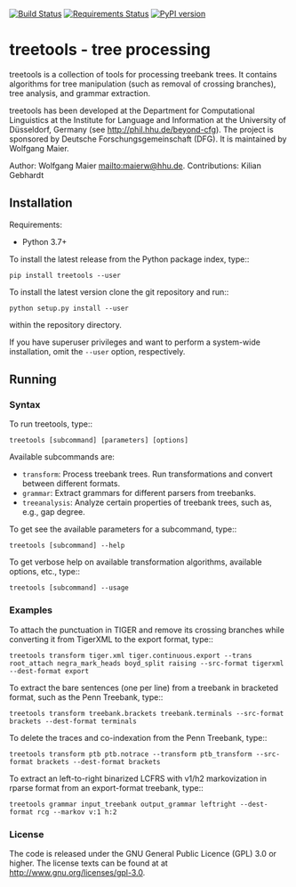 [![Build Status](https://travis-ci.org/wmaier/treetools.svg?branch=master)](https://travis-ci.org/wmaier/treetools) 
[![Requirements Status](https://requires.io/github/wmaier/treetools/requirements.svg?branch=master)](https://requires.io/github/wmaier/treetools/requirements/?branch=master)
[![PyPI version](https://badge.fury.io/py/treetools.svg)](https://badge.fury.io/py/treetools)
# treetools - tree processing

treetools is a collection of tools for processing treebank trees. It contains algorithms for tree manipulation (such as removal of  crossing branches), tree analysis, and grammar extraction.

treetools has been developed at the Department for Computational Linguistics at the Institute for Language and Information at the University of Düsseldorf, Germany (see <http://phil.hhu.de/beyond-cfg>). The project is sponsored by Deutsche Forschungsgemeinschaft (DFG). It is maintained by Wolfgang Maier.

Author: Wolfgang Maier <mailto:maierw@hhu.de>.
Contributions: Kilian Gebhardt 

## Installation

Requirements:

- Python 3.7+

To install the latest release from the Python package index, type::

    pip install treetools --user

To install the latest version clone the git repository and run::

    python setup.py install --user

within the repository directory. 

If you have superuser privileges and want to perform a system-wide installation, omit the `--user` option, respectively. 

## Running

### Syntax

To run treetools, type::

    treetools [subcommand] [parameters] [options]

Available subcommands are:

- ``transform``: Process treebank trees. Run transformations and convert between different formats.
- ``grammar``: Extract grammars for different parsers from treebanks.
- ``treeanalysis``: Analyze certain properties of treebank trees, such as, e.g., gap degree.

To get see the available parameters for a subcommand, type::

    treetools [subcommand] --help

To get verbose help on available transformation algorithms, available options, etc., type::

    treetools [subcommand] --usage

### Examples

To attach the punctuation in TIGER and remove its crossing branches while converting it from TigerXML to the export format, type::

    treetools transform tiger.xml tiger.continuous.export --trans root_attach negra_mark_heads boyd_split raising --src-format tigerxml --dest-format export

To extract the bare sentences (one per line) from a treebank in bracketed format, such as the Penn Treebank, type::

    treetools transform treebank.brackets treebank.terminals --src-format brackets --dest-format terminals

To delete the traces and co-indexation from the Penn Treebank, type::

    treetools transform ptb ptb.notrace --transform ptb_transform --src-format brackets --dest-format brackets

To extract an left-to-right binarized LCFRS with v1/h2 markovization in rparse format from an export-format treebank, type::

    treetools grammar input_treebank output_grammar leftright --dest-format rcg --markov v:1 h:2

### License

The code is released under the GNU General Public Licence (GPL) 3.0 or higher. The license texts can be found at at
<http://www.gnu.org/licenses/gpl-3.0>. 
